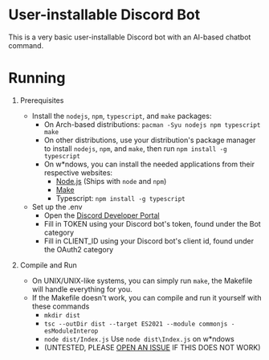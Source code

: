 # User-installable Discord Bot
This is a very basic user-installable Discord bot with an AI-based chatbot command.

# Running
1. Prerequisites
    * Install the `nodejs`, `npm`, `typescript`, and `make` packages:
        * On Arch-based distributions: `pacman -Syu nodejs npm typescript make`
        * On other distributions, use your distribution's package manager to install `nodejs`, `npm`, and `make`, then run `npm install -g typescript`
        * On w*ndows, you can install the needed applications from their respective websites:
            * [Node.js](https://nodejs.org/en/download) (Ships with `node` and `npm`)
            * [Make](https://gnuwin32.sourceforge.net/packages/make.htm)
            * Typescript: `npm install -g typescript`
    * Set up the .env
        * Open the [Discord Developer Portal](https://discord.dev)
        * Fill in TOKEN using your Discord bot's token, found under the Bot category
        * Fill in CLIENT_ID using your Discord bot's client id, found under the OAuth2 category

2. Compile and Run
    * On UNIX/UNIX-like systems, you can simply run `make`, the Makefile will handle everything for you.
    * If the Makefile doesn't work, you can compile and run it yourself with these commands
        * `mkdir dist`
        * `tsc --outDir dist --target ES2021 --module commonjs -esModuleInterop`
        * `node dist/Index.js` Use `node dist\Index.js` on w*ndows
        * (UNTESTED, PLEASE [OPEN AN ISSUE](https://github.com/DiamantOpp/discordjs-userinstall/issues/new) IF THIS DOES NOT WORK)
